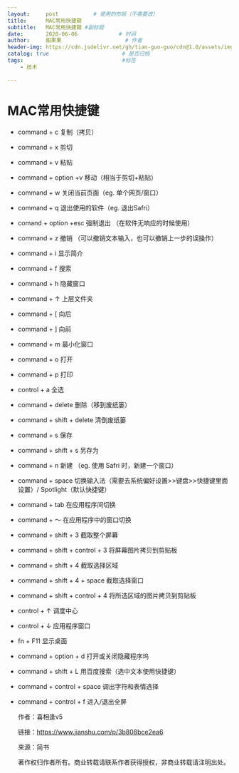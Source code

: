 ```yaml
---
layout:     post           # 使用的布局（不需要改）
title:      MAC常用快捷键
subtitle:   MAC常用快捷键 #副标题
date:       2020-06-06             # 时间
author:     甜果果                    # 作者
header-img: https://cdn.jsdelivr.net/gh/tian-guo-guo/cdn@1.0/assets/img/post-bg-ios10.jpg    #背景图片
catalog: true                       # 是否归档
tags:                               #标签
    - 技术

---
```


# MAC常用快捷键

-   command + c 复制（拷贝）

-   command + x 剪切

-   command + v 粘贴

-   command + option +v 移动（相当于剪切+粘贴）

-   command + w 关闭当前页面（eg. 单个网页/窗口）

-   command + q 退出使用的软件（eg. 退出Safri）

-   comand + option +esc 强制退出 （在软件无响应的时候使用）

-   command + z 撤销 （可以撤销文本输入，也可以撤销上一步的误操作）

-   command + i 显示简介

-   command + f 搜索

-   command + h 隐藏窗口

-   command + ↑ 上层文件夹

-   command + [ 向后

-   command + ] 向前

-   command + m 最小化窗口

-   command + o 打开

-   command + p 打印

-   control + a 全选

-   command + delete 删除（移到废纸篓）

-   command + shift + delete 清倒废纸篓

-   command + s 保存

-   command + shift + s 另存为

-   command + n 新建 （eg. 使用 Safri 时，新建一个窗口）

-   command + space 切换输入法（需要去系统偏好设置>>键盘>>快捷键里面设置）/ Spotlight（默认快捷键）

-   command + tab 在应用程序间切换

-   command + ～ 在应用程序中的窗口切换

-   command + shift + 3 截取整个屏幕

-   command + shift + control + 3 将屏幕图片拷贝到剪贴板

-   command + shift + 4 截取选择区域

-   command + shift + 4 + space 截取选择窗口

-   command + shift + control + 4 将所选区域的图片拷贝到剪贴板

-   control + ↑ 调度中心

-   control + ↓ 应用程序窗口

-   fn + F11 显示桌面

-   command + option + d 打开或关闭隐藏程序坞

-   command + shift + L 用百度搜索（选中文本使用快捷键）

-   command + control + space 调出字符和表情选择

-   command + control + f 进入/退出全屏

    

    作者：喜相逢v5

    链接：https://www.jianshu.com/p/3b808bce2ea6

    来源：简书

    著作权归作者所有。商业转载请联系作者获得授权，非商业转载请注明出处。